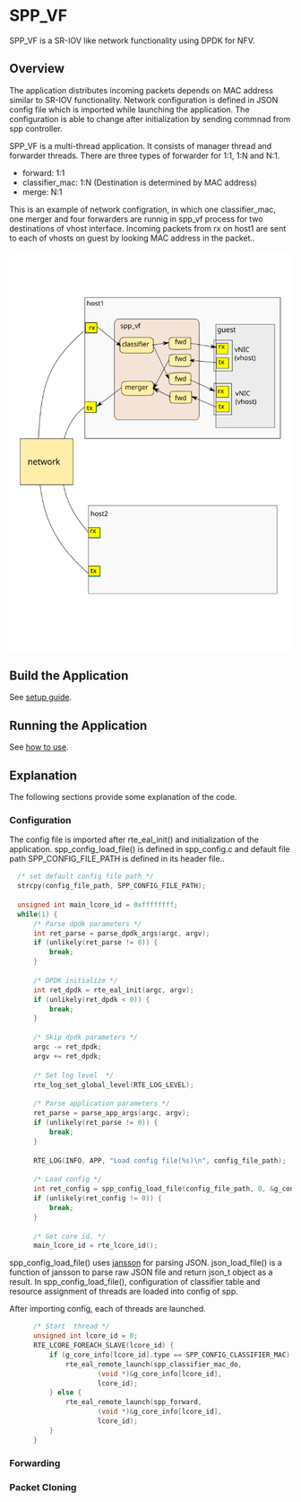 # SPP_VF

SPP_VF is a SR-IOV like network functionality using DPDK for NFV.

## Overview

The application distributes incoming packets depends on MAC address
similar to SR-IOV functionality.
Network configuration is defined in JSON config file which is imported
while launching the application.
The configuration is able to change after initialization by sending
commnad from spp controller.

SPP_VF is a multi-thread application.
It consists of manager thread and forwarder threads.
There are three types of forwarder for 1:1, 1:N and N:1.

  * forward: 1:1
  * classifier_mac: 1:N (Destination is determined by MAC address)
  * merge: N:1

This is an example of network configration, in which one classifier_mac,
one merger and four forwarders are runnig in spp_vf process for two
destinations of vhost interface.
Incoming packets from rx on host1 are sent to each of vhosts on guest
by looking MAC address in the packet..

![spp_vf_overview](spp_vf_overview.svg)

## Build the Application

See [setup guide](setup.md).

## Running the Application

See [how to use](how_to_use.md).

## Explanation

The following sections provide some explanation of the code.

### Configuration

The config file is imported after rte_eal_init() and initialization
of the application.
spp_config_load_file() is defined in spp_config.c and default file
path SPP_CONFIG_FILE_PATH is defined in its header file..

  ```c:spp_vf.c
	/* set default config file path */
	strcpy(config_file_path, SPP_CONFIG_FILE_PATH);

	unsigned int main_lcore_id = 0xffffffff;
	while(1) {
		/* Parse dpdk parameters */
		int ret_parse = parse_dpdk_args(argc, argv);
		if (unlikely(ret_parse != 0)) {
			break;
		}

		/* DPDK initialize */
		int ret_dpdk = rte_eal_init(argc, argv);
		if (unlikely(ret_dpdk < 0)) {
			break;
		}

		/* Skip dpdk parameters */
		argc -= ret_dpdk;
		argv += ret_dpdk;

		/* Set log level  */
		rte_log_set_global_level(RTE_LOG_LEVEL);

		/* Parse application parameters */
		ret_parse = parse_app_args(argc, argv);
		if (unlikely(ret_parse != 0)) {
			break;
		}

		RTE_LOG(INFO, APP, "Load config file(%s)\n", config_file_path);

		/* Load config */
		int ret_config = spp_config_load_file(config_file_path, 0, &g_config);
		if (unlikely(ret_config != 0)) {
			break;
		}

		/* Get core id. */
		main_lcore_id = rte_lcore_id();
  ```

spp_config_load_file() uses [jansson]() for parsing JSON.
json_load_file() is a function  of jansson to parse raw JSON
file and return json_t object as a result.
In spp_config_load_file(), configuration of classifier table and
resource assignment of threads are loaded into config of spp.

After importing config, each of threads are launched.

  ```c:spp_vf.c
		/* Start  thread */
		unsigned int lcore_id = 0;
		RTE_LCORE_FOREACH_SLAVE(lcore_id) {
			if (g_core_info[lcore_id].type == SPP_CONFIG_CLASSIFIER_MAC) {
				rte_eal_remote_launch(spp_classifier_mac_do,
						(void *)&g_core_info[lcore_id],
						lcore_id);
			} else {
				rte_eal_remote_launch(spp_forward,
						(void *)&g_core_info[lcore_id],
						lcore_id);
			}
		}
  ```

### Forwarding

### Packet Cloning
